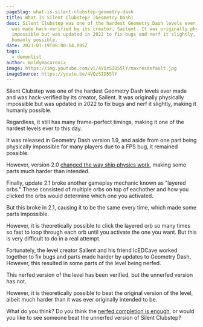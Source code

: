 ```yaml
---
pageSlug: what-is-silent-clubstep-geometry-dash
title: What Is Silent Clubstep? (Geometry Dash)
desc: Silent Clubstep was one of the hardest Geometry Dash levels ever made and
  was made hack-verified by its creator, Sailent. It was originally physically
  impossible but was updated in 2022 to fix bugs and nerf it slightly, making it
  humanly possible.
date: 2023-01-19T08:00:14.095Z
tags:
  - demonlist
author: moldymacaronix
image: https://img.youtube.com/vi/4VQzSID55lY/maxresdefault.jpg
imageSource: https://youtu.be/4VQzSID55lY
---
```

Silent Clubstep was one of the hardest Geometry Dash levels ever made and was hack-verified by its creator, Sailent. It was originally physically impossible but was updated in 2022 to fix bugs and nerf it slightly, making it humanly possible.

Regardless, it still has many frame-perfect timings, making it one of the hardest levels ever to this day.

It was released in Geometry Dash version 1.9, and aside from one part being physically impossible for many players due to a FPS bug, it remained possible.

However, version 2.0 [changed the way ship physics work](/posts/full-history-of-geometry-dash-gamemodes-1-0-2-2/), making some parts much harder than intended.

Finally, update 2.1 broke another gameplay mechanic known as "layered orbs." These consisted of multiple orbs on top of eachother and how you clicked the orbs would determine which one you activated.

But this broke in 2.1, causing it to be the same every time, which made some parts impossible.

However, it is theoretically possible to click the layered orb so many times so fast to loop through each orb until you activate the one you want. But this is very difficult to do in a real attempt.

Fortunately, the level creator Sailent and his friend IcEDCave worked together to fix bugs and parts made harder by updates to Geometry Dash. However, this resulted in some parts of the level being nerfed.

This nerfed version of the level has been verified, but the unnerfed version has not.

However, it is theoretically possible to beat the original version of the level, albeit much harder than it was ever originally intended to be.

What do you think? Do you think the [nerfed completion is enough](https://www.dashword.net/posts/geometry-dash-levels-top-10-hardest-extreme-demons-2022/#%234%3A-silent-clubstep), or would you like to see someone beat the unnerfed version of Silent Clubstep?